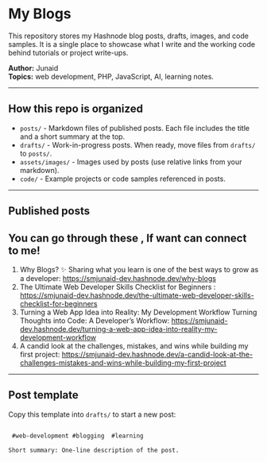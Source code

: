 # My Blogs

This repository stores my Hashnode blog posts, drafts, images, and code samples.
It is a single place to showcase what I write and the working code behind tutorials or project write-ups.

**Author:** Junaid  
**Topics:** web development, PHP, JavaScript, AI, learning notes.

---

## How this repo is organized

- `posts/` - Markdown files of published posts. Each file includes the title and a short summary at the top.
- `drafts/` - Work-in-progress posts. When ready, move files from `drafts/` to `posts/`.
- `assets/images/` - Images used by posts (use relative links from your markdown).
- `code/` - Example projects or code samples referenced in posts.

---

## Published posts
## You can go through these , If want can connect to me!

1. Why Blogs?
✨ Sharing what you learn is one of the best ways to grow as a developer:  https://smjunaid-dev.hashnode.dev/why-blogs
2. The Ultimate Web Developer Skills Checklist for Beginners : https://smjunaid-dev.hashnode.dev/the-ultimate-web-developer-skills-checklist-for-beginners
3. Turning a Web App Idea into Reality: My Development Workflow
Turning Thoughts into Code: A Developer’s Workflow: https://smjunaid-dev.hashnode.dev/turning-a-web-app-idea-into-reality-my-development-workflow
4. A candid look at the challenges, mistakes, and wins while building my first project: https://smjunaid-dev.hashnode.dev/a-candid-look-at-the-challenges-mistakes-and-wins-while-building-my-first-project
---

## Post template

Copy this template into `drafts/` to start a new post:

```md

 #web-development #blogging  #learning

Short summary: One-line description of the post.

